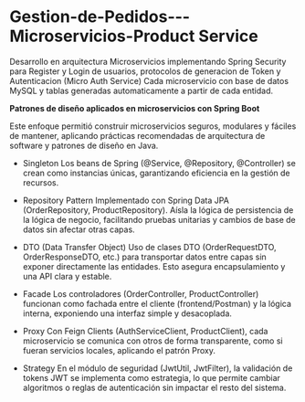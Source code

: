 # Gestion-de-Pedidos---Microservicios-Product Service
Desarrollo en arquitectura Microservicios implementando Spring Security para Register y Login de usuarios, protocolos de generacion de Token y Autenticacion (Micro Auth Service) Cada microservicio con base de datos MySQL y tablas generadas automaticamente a partir de cada entidad. 

**Patrones de diseño aplicados en microservicios con Spring Boot**

Este enfoque permitió construir microservicios seguros, modulares y fáciles de mantener, aplicando prácticas recomendadas de arquitectura de software y patrones de diseño en Java.


- Singleton
Los beans de Spring (@Service, @Repository, @Controller) se crean como instancias únicas, garantizando eficiencia en la gestión de recursos.

- Repository Pattern
Implementado con Spring Data JPA (OrderRepository, ProductRepository). Aísla la lógica de persistencia de la lógica de negocio, facilitando pruebas unitarias y cambios de base de datos sin afectar otras capas.

- DTO (Data Transfer Object)
Uso de clases DTO (OrderRequestDTO, OrderResponseDTO, etc.) para transportar datos entre capas sin exponer directamente las entidades. Esto asegura encapsulamiento y una API clara y estable.

- Facade
Los controladores (OrderController, ProductController) funcionan como fachada entre el cliente (frontend/Postman) y la lógica interna, exponiendo una interfaz simple y desacoplada.

- Proxy
Con Feign Clients (AuthServiceClient, ProductClient), cada microservicio se comunica con otros de forma transparente, como si fueran servicios locales, aplicando el patrón Proxy.

- Strategy
En el módulo de seguridad (JwtUtil, JwtFilter), la validación de tokens JWT se implementa como estrategia, lo que permite cambiar algoritmos o reglas de autenticación sin impactar el resto del sistema.

 
